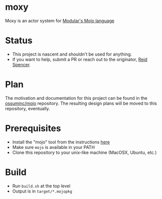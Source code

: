 # moxy
Moxy is an actor system for [Modular's Mojo language](https://github.com/modularml/mojo)

# Status
* This project is nascent and shouldn't be used for anything. 
* If you want to help, submit a PR or reach out to the originator, [Reid Spencer](https://github.com/reid-spencer).

# Plan
The motivation and documentation for this project can be found in 
the [ossuminc/mojo](https://github.com/ossuminc/mojo/blob/actors/proposals/actors/READM-ME-FIRST.md) repository. The resulting design plans will be 
moved to this repository, eventually. 

# Prerequisites
* Install the "mojo" tool from the instructions [here](https://docs.modular.com/mojo/manual/get-started/)
* Make sure `mojo` is available in your PATH
* Clone this repository to your unix-like machine (MacOSX, Ubuntu, etc.)

# Build
* Run `build.sh` at the top level
* Output is in `target/*.mojopkg`
